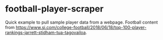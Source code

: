 # football-player-scraper
Quick example to pull sample player data from a webpage. Football content from https://www.si.com/college-football/2018/06/18/top-100-player-rankings-jarrett-stidham-tua-tagovailoa.
